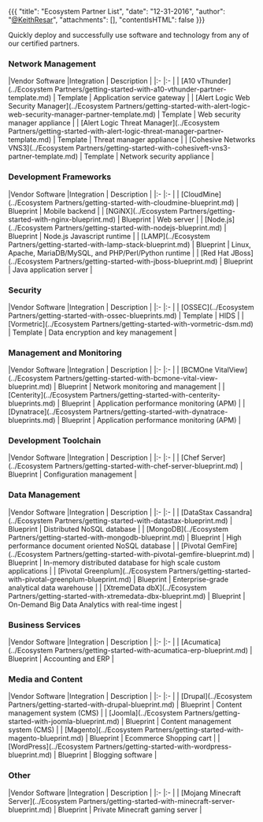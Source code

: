 {{{
  "title": "Ecosystem Partner List",
  "date": "12-31-2016",
  "author": "<a href='https://twitter.com/KeithResar'>@KeithResar</a>",
  "attachments": [],
  "contentIsHTML": false
}}}


<!-- Categories coming soon - add as partners matching them come onboard.

### Cloud Storage
### Data Protection
### Analytics
### Data Management
### Development Toolchain
### Analytics

-->


Quickly deploy and successfully use software and technology from any of our certified partners.

### Network Management

|Vendor Software  	|Integration    | Description   	|
|:-	|:-	|
| [A10 vThunder](../Ecosystem Partners/getting-started-with-a10-vthunder-partner-template.md)   	| Template    | Application service gateway    |
| [Alert Logic Web Security Manager](../Ecosystem Partners/getting-started-with-alert-logic-web-security-manager-partner-template.md)   	| Template    | Web security manager appliance    |
| [Alert Logic Threat Manager](../Ecosystem Partners/getting-started-with-alert-logic-threat-manager-partner-template.md)   	| Template    | Threat manager appliance    |
| [Cohesive Networks VNS3](../Ecosystem Partners/getting-started-with-cohesiveft-vns3-partner-template.md)   	| Template    | Network security appliance    |


### Development Frameworks

|Vendor Software  	|Integration    | Description   	|
|:-	|:-	|
| [CloudMine](../Ecosystem Partners/getting-started-with-cloudmine-blueprint.md)   	| Blueprint    | Mobile backend    |
| [NGiNX](../Ecosystem Partners/getting-started-with-nginx-blueprint.md)   	| Blueprint    | Web server    |
| [Node.js](../Ecosystem Partners/getting-started-with-nodejs-blueprint.md)   	| Blueprint    | Node.js Javascript runtime    |
| [LAMP](../Ecosystem Partners/getting-started-with-lamp-stack-blueprint.md)   	| Blueprint    | Linux, Apache, MariaDB/MySQL, and PHP/Perl/Python runtime    |
| [Red Hat JBoss](../Ecosystem Partners/getting-started-with-jboss-blueprint.md)   	| Blueprint    | Java application server    |


### Security

|Vendor Software  	|Integration    | Description   	|
|:-	|:-	|
| [OSSEC](../Ecosystem Partners/getting-started-with-ossec-blueprints.md)   	| Template    | HIDS    |
| [Vormetric](../Ecosystem Partners/getting-started-with-vormetric-dsm.md)   	| Template    | Data encryption and key management    |


### Management and Monitoring

|Vendor Software  	|Integration    | Description   	|
|:-	|:-	|
| [BCMOne VitalView](../Ecosystem Partners/getting-started-with-bcmone-vital-view-blueprint.md)   	| Blueprint    | Network monitoring and management    |
| [Centerity](../Ecosystem Partners/getting-started-with-centerity-blueprints.md)   	| Blueprint    | Application performance monitoring (APM)    |
| [Dynatrace](../Ecosystem Partners/getting-started-with-dynatrace-blueprints.md)   	| Blueprint    | Application performance monitoring (APM)    |


### Development Toolchain

|Vendor Software  	|Integration    | Description   	|
|:-	|:-	|
| [Chef Server](../Ecosystem Partners/getting-started-with-chef-server-blueprint.md)   	| Blueprint    | Configuration management    |


### Data Management

|Vendor Software  	|Integration    | Description   	|
|:-	|:-	|
| [DataStax Cassandra](../Ecosystem Partners/getting-started-with-datastax-blueprint.md)   	| Blueprint    | Distributed NoSQL database    |
| [MongoDB](../Ecosystem Partners/getting-started-with-mongodb-blueprint.md)   	| Blueprint    | High performance document oriented NoSQL database    |
| [Pivotal GemFire](../Ecosystem Partners/getting-started-with-pivotal-gemfire-blueprint.md)   	| Blueprint    | In-memory distributed database for high scale custom applications    |
| [Pivotal Greenplum](../Ecosystem Partners/getting-started-with-pivotal-greenplum-blueprint.md)   	| Blueprint    | Enterprise-grade analytical data warehouse    |
| [XtremeData dbX](../Ecosystem Partners/getting-started-with-xtremedata-dbx-blueprint.md)   	| Blueprint    | On-Demand Big Data Analytics with real-time ingest    |


### Business Services

|Vendor Software  	|Integration    | Description   	|
|:-	|:-	|
| [Acumatica](../Ecosystem Partners/getting-started-with-acumatica-erp-blueprint.md)   	| Blueprint    | Accounting and ERP    |


### Media and Content

|Vendor Software  	|Integration    | Description   	|
|:-	|:-	|
| [Drupal](../Ecosystem Partners/getting-started-with-drupal-blueprint.md)   	| Blueprint    | Content management system (CMS)    |
| [Joomla](../Ecosystem Partners/getting-started-with-joomla-blueprint.md)   	| Blueprint    | Content management system (CMS)    |
| [Magento](../Ecosystem Partners/getting-started-with-magento-blueprint.md)   	| Blueprint    | Ecommerce Shopping cart    |
| [WordPress](../Ecosystem Partners/getting-started-with-wordpress-blueprint.md)   	| Blueprint    | Blogging software    |


### Other

|Vendor Software  	|Integration    | Description   	|
|:-	|:-	|
| [Mojang Minecraft Server](../Ecosystem Partners/getting-started-with-minecraft-server-blueprint.md)   	| Blueprint    | Private Minecraft gaming server    |
